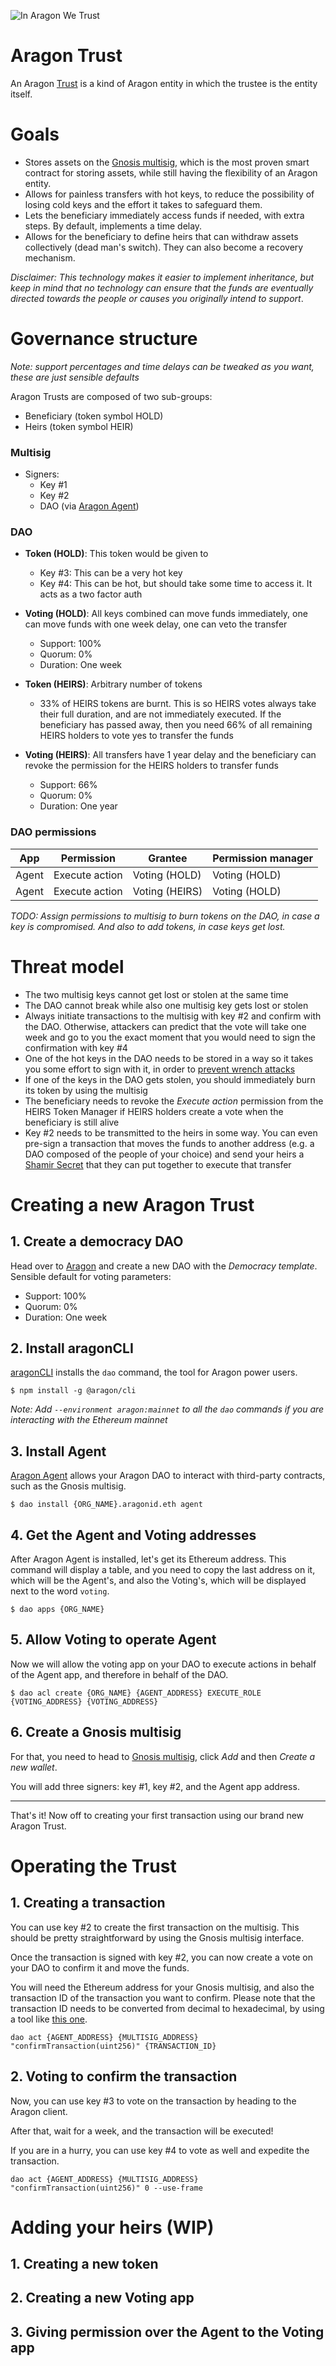 ![In Aragon We Trust](https://cdn-images-1.medium.com/max/1400/1*ycnh8TX8JkIor7wflKH3Vw.jpeg)

# Aragon Trust

An Aragon [Trust](https://www.investopedia.com/terms/t/trust.asp) is a kind of Aragon entity in which the trustee is the entity itself.

# Goals

- Stores assets on the [Gnosis multisig](https://github.com/gnosis/MultiSigWallet), which is the most proven smart contract for storing assets, while still having the flexibility of an Aragon entity.
- Allows for painless transfers with hot keys, to reduce the possibility of losing cold keys and the effort it takes to safeguard them.
- Lets the beneficiary immediately access funds if needed, with extra steps. By default, implements a time delay.
- Allows for the beneficiary to define heirs that can withdraw assets collectively (dead man's switch). They can also become a recovery mechanism.



*Disclaimer: This technology makes it easier to implement inheritance, but keep in mind that no technology can ensure that the funds are eventually directed towards the people or causes you originally intend to support*.

# Governance structure

*Note: support percentages and time delays can be tweaked as you want, these are just sensible defaults*



Aragon Trusts are composed of two sub-groups:

- Beneficiary (token symbol HOLD)
- Heirs (token symbol HEIR)



### Multisig

- Signers:
  - Key #1
  - Key #2
  - DAO (via [Aragon Agent](https://blog.aragon.one/aragon-agent-beta-release/))
  
  

### DAO

- **Token (HOLD)**: This token would be given to

  - Key #3: This can be a very hot key
  - Key #4: This can be hot, but should take some time to access it. It acts as a two factor auth

- **Voting (HOLD)**: All keys combined can move funds immediately, one can move funds with one week delay, one can veto the transfer
  - Support: 100%
  - Quorum: 0%
  - Duration: One week
  
- **Token (HEIRS)**: Arbitrary number of tokens
  - 33% of HEIRS tokens are burnt. This is so HEIRS votes always take their full duration, and are not immediately executed. If the beneficiary has passed away, then you need 66% of all remaining HEIRS holders to vote yes to transfer the funds
  
- **Voting (HEIRS)**: All transfers have 1 year delay and the beneficiary can revoke the permission for the HEIRS holders to transfer funds
  - Support: 66%
  - Quorum: 0%
  - Duration: One year
  



### DAO permissions

| App   | Permission     | Grantee        | Permission manager |
| ----- | -------------- | -------------- | ------------------ |
| Agent | Execute action | Voting (HOLD)  | Voting (HOLD)      |
| Agent | Execute action | Voting (HEIRS) | Voting (HOLD)      |

*TODO: Assign permissions to multisig to burn tokens on the DAO, in case a key is compromised. And also to add tokens, in case keys get lost.*

# Threat model

- The two multisig keys cannot get lost or stolen at the same time
- The DAO cannot break while also one multisig key gets lost or stolen
- Always initiate transactions to the multisig with key #2 and confirm with the DAO. Otherwise, attackers can predict that the vote will take one week and go to you the exact moment that you would need to sign the confirmation with key #4
- One of the hot keys in the DAO needs to be stored in a way so it takes you some effort to sign with it, in order to [prevent wrench attacks](https://xkcd.com/538/)
- If one of the keys in the DAO gets stolen, you should immediately burn its token by using the multisig
- The beneficiary needs to revoke the *Execute action* permission from the HEIRS Token Manager if HEIRS holders create a vote when the beneficiary is still alive
- Key #2 needs to be transmitted to the heirs in some way. You can even pre-sign a transaction that moves the funds to another address (e.g. a DAO composed of the people of your choice) and send your heirs a [Shamir Secret](https://en.wikipedia.org/wiki/Shamir%27s_Secret_Sharing) that they can put together to execute that transfer

# Creating a new Aragon Trust

## 1. Create a democracy DAO

Head over to [Aragon](https://app.aragon.org) and create a new DAO with the *Democracy template*. Sensible default for voting parameters:

- Support: 100%
- Quorum: 0%
- Duration: One week

## 2. Install aragonCLI

[aragonCLI](https://hack.aragon.org/docs/cli-intro.html) installs the `dao` command, the tool for Aragon power users.

```
$ npm install -g @aragon/cli
```

*Note: Add `--environment aragon:mainnet` to all the `dao` commands if you are interacting with the Ethereum mainnet*

## 3. Install Agent

[Aragon Agent](https://blog.aragon.one/aragon-agent-beta-release/) allows your Aragon DAO to interact with third-party contracts, such as the Gnosis multisig.

```
$ dao install {ORG_NAME}.aragonid.eth agent
```

## 4. Get the Agent and Voting addresses

After Aragon Agent is installed, let's get its Ethereum address. This command will display a table, and you need to copy the last address on it, which will be the Agent's, and also the Voting's, which will be displayed next to the word `voting`.

```
$ dao apps {ORG_NAME}
```

## 5. Allow Voting to operate Agent

Now we will allow the voting app on your DAO to execute actions in behalf of the Agent app, and therefore in behalf of the DAO.

```
$ dao acl create {ORG_NAME} {AGENT_ADDRESS} EXECUTE_ROLE {VOTING_ADDRESS} {VOTING_ADDRESS}
```

## 6. Create a Gnosis multisig

For that, you need to head to [Gnosis multisig](https://wallet.gnosis.pm), click *Add* and then *Create a new wallet*.

You will add three signers: key #1, key #2, and the Agent app address.

---

That's it! Now off to creating your first transaction using our brand new Aragon Trust.

# Operating the Trust

## 1. Creating a transaction

You can use key #2 to create the first transaction on the multisig. This should be pretty straightforward by using the Gnosis multisig interface.

Once the transaction is signed with key #2, you can now create a vote on your DAO to confirm it and move the funds.

You will need the Ethereum address for your Gnosis multisig, and also the transaction ID of the transaction you want to confirm. Please note that the transaction ID needs to be converted from decimal to hexadecimal, by using a tool like [this one](https://www.rapidtables.com/convert/number/decimal-to-hex.html).

```
dao act {AGENT_ADDRESS} {MULTISIG_ADDRESS} "confirmTransaction(uint256)" {TRANSACTION_ID}
```

## 2. Voting to confirm the transaction

Now, you can use key #3 to vote on the transaction by heading to the Aragon client.

After that, wait for a week, and the transaction will be executed!

If you are in a hurry, you can use key #4 to vote as well and expedite the transaction.

```
dao act {AGENT_ADDRESS} {MULTISIG_ADDRESS} "confirmTransaction(uint256)" 0 --use-frame
```



# Adding your heirs (WIP)

## 1. Creating a new token

## 2. Creating a new Voting app

## 3. Giving permission over the Agent to the Voting app

